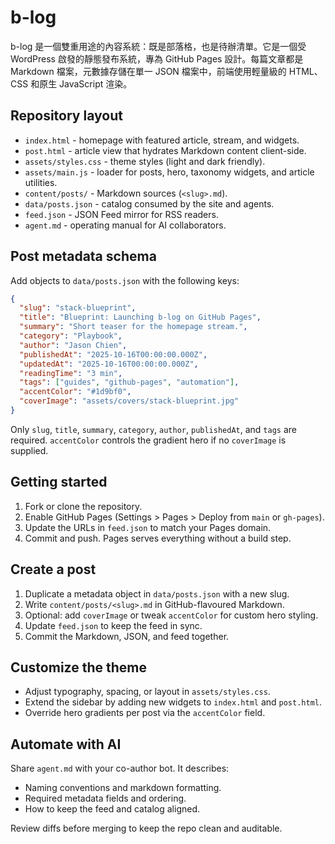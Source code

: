 # b-log

b-log 是一個雙重用途的內容系統：既是部落格，也是待辦清單。它是一個受 WordPress 啟發的靜態發布系統，專為 GitHub Pages 設計。每篇文章都是 Markdown 檔案，元數據存儲在單一 JSON 檔案中，前端使用輕量級的 HTML、CSS 和原生 JavaScript 渲染。

## Repository layout

- `index.html` - homepage with featured article, stream, and widgets.
- `post.html` - article view that hydrates Markdown content client-side.
- `assets/styles.css` - theme styles (light and dark friendly).
- `assets/main.js` - loader for posts, hero, taxonomy widgets, and article utilities.
- `content/posts/` - Markdown sources (`<slug>.md`).
- `data/posts.json` - catalog consumed by the site and agents.
- `feed.json` - JSON Feed mirror for RSS readers.
- `agent.md` - operating manual for AI collaborators.

## Post metadata schema

Add objects to `data/posts.json` with the following keys:

```json
{
  "slug": "stack-blueprint",
  "title": "Blueprint: Launching b-log on GitHub Pages",
  "summary": "Short teaser for the homepage stream.",
  "category": "Playbook",
  "author": "Jason Chien",
  "publishedAt": "2025-10-16T00:00:00.000Z",
  "updatedAt": "2025-10-16T00:00:00.000Z",
  "readingTime": "3 min",
  "tags": ["guides", "github-pages", "automation"],
  "accentColor": "#1d9bf0",
  "coverImage": "assets/covers/stack-blueprint.jpg"
}
```

Only `slug`, `title`, `summary`, `category`, `author`, `publishedAt`, and `tags` are required. `accentColor` controls the gradient hero if no `coverImage` is supplied.

## Getting started

1. Fork or clone the repository.
2. Enable GitHub Pages (Settings > Pages > Deploy from `main` or `gh-pages`).
3. Update the URLs in `feed.json` to match your Pages domain.
4. Commit and push. Pages serves everything without a build step.

## Create a post

1. Duplicate a metadata object in `data/posts.json` with a new slug.
2. Write `content/posts/<slug>.md` in GitHub-flavoured Markdown.
3. Optional: add `coverImage` or tweak `accentColor` for custom hero styling.
4. Update `feed.json` to keep the feed in sync.
5. Commit the Markdown, JSON, and feed together.

## Customize the theme

- Adjust typography, spacing, or layout in `assets/styles.css`.
- Extend the sidebar by adding new widgets to `index.html` and `post.html`.
- Override hero gradients per post via the `accentColor` field.

## Automate with AI

Share `agent.md` with your co-author bot. It describes:

- Naming conventions and markdown formatting.
- Required metadata fields and ordering.
- How to keep the feed and catalog aligned.

Review diffs before merging to keep the repo clean and auditable.
